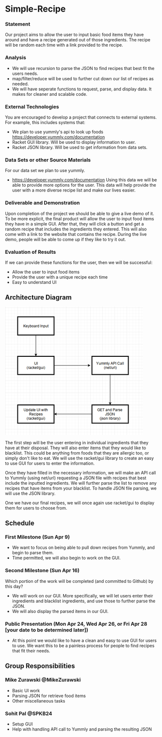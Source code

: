 # Simple-Recipe

### Statement
Our project aims to allow the user to input basic food items they have around and have a recipe generated out of those ingredients. The recipe will be random each time with a link provided to the recipe.

### Analysis
- We will use recursion to parse the JSON to find recipes that best fit the users needs.
- map/filter/reduce will be used to further cut down our list of recipes as needed. 
- We will have seperate functions to request, parse, and display data. It makes for cleaner and scalable code.

### External Technologies
You are encouraged to develop a project that connects to external systems. For example, this includes systems that:
- We plan to use yummly's api to look up foods https://developer.yummly.com/documentation
- Racket GUI library. Will be used to display information to user.
- Racket JSON library. Will be used to get information from data sets.

### Data Sets or other Source Materials
For our data set we plan to use yummly. 
- https://developer.yummly.com/documentation
Using this data we will be able to provide more options for the user. This data will help provide the user with a more diverse recipe list and make our lives easier. 

### Deliverable and Demonstration
Upon completion of the project we should be able to give a live demo of it. To be more explicit, the final product will allow the user to input food items they have in a simple GUI. After that, they will click a button and get a random recipe that includes the ingredients they entered. This will also come with a link to the website that contains the recipe. During the live demo, people will be able to come up if they like to try it out.

### Evaluation of Results
If we can provide these functions for the user, then we will be successful: 
- Allow the user to input food items
- Provide the user with a unique recipe each time
- Easy to understand UI

## Architecture Diagram
![Architecture Diagram image](/ArchitectureDiagram.png?raw=true "Architecture Diagram image")

The first step will be the user entering in individual ingredients that they have at their disposal. They will also enter items that they would like to blacklist. This could be anything from foods that they are allergic too, or simply don't like to eat. We will use the racket/gui library to create an easy to use GUI for users to enter the information.

Once they have filled in the necessary information, we will make an API call to Yummly (using net/url) requesting a JSON file with recipes that best include the inputted ingredients. We will further parse the list to remove any recipes that have items from your blacklist. To handle JSON file parsing, we will use the JSON library.

One we have our final recipes, we will once again use racket/gui to display them for users to choose from.

## Schedule
### First Milestone (Sun Apr 9)
- We want to focus on being able to pull down recipes from Yummly, and begin to parse them.
- Time permitted, we will also begin to work on the GUI.

### Second Milestone (Sun Apr 16)
Which portion of the work will be completed (and committed to Github) by this day?
- We will work on our GUI. More specifically, we will let users enter their ingredients and blacklist ingredients, and use those to further parse the JSON.
- We will also display the parsed items in our GUI.

### Public Presentation (Mon Apr 24, Wed Apr 26, or Fri Apr 28 [your date to be determined later])
- At this point we would like to have a clean and easy to use GUI for users to use. We want this to be a painless process for people to find recipes that fit their needs.

## Group Responsibilities
### Mike Zurawski @MikeZurawski
- Basic UI work
- Parsing JSON for retrieve food items
- Other miscellaneous tasks

### Sohit Pal @SPKB24
- Setup GUI
- Help with handling API call to Yummly and parsing the resulting JSON
